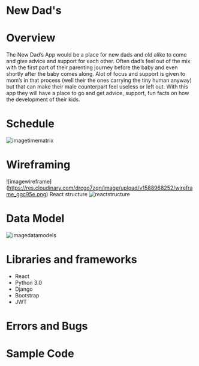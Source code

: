# New Dad's


# Overview 
The New Dad’s App would be a place for new dads and old alike to come and give advice and support for each other. Often dad’s feel out of the mix with the first part of their parenting journey before the baby and even shortly after the baby comes along. Alot of focus and support is given to mom’s in that process (well their the ones carrying the tiny human anyway) but that can make their male counterpart feel useless or left out. With this app they will have a place to go and get advice, support, fun facts on how the development of their kids. 


# Schedule 

![imagetimematrix](https://res.cloudinary.com/drcgo7zqn/image/upload/v1588968252/timematrix_h28pr7.png)

# Wireframing

![imagewireframe] (https://res.cloudinary.com/drcgo7zqn/image/upload/v1588968252/wireframe_ggc95e.png)
React structure
![reactstructure](https://res.cloudinary.com/drcgo7zqn/image/upload/v1588969013/Screen_Shot_2020-05-08_at_2.16.37_PM_lkhdkl.png)

# Data Model

![imagedatamodels](https://res.cloudinary.com/drcgo7zqn/image/upload/v1588968252/data_structure_zaci8e.png)

# Libraries and frameworks

  - React
  - Python 3.0
  - Django
  - Bootstrap
  - JWT
  
# Errors and Bugs


# Sample Code
